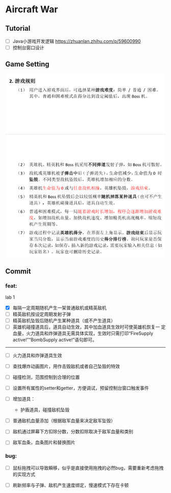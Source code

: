 # Aircraft War

## Tutorial

- [ ] Java小游戏开发逻辑 https://zhuanlan.zhihu.com/p/59600990 
- [ ] 控制台窗口设计

## Game Setting

![image-20220321120554609](assets/image-20220321120554609.png)

## Commit

### feat:

lab 1

- [x] 每隔一定周期随机产生一架普通敌机或精英敌机
- [ ] 精英敌机按设定周期发射子弹
- [ ] 精英敌机坠毁后随机产生某种道具（或不产生道具）
- [ ] 英雄机碰撞道具后，道具自动生效，其中加血道具生效时可使英雄机恢复一
  定血量，火力道具和炸弹道具无需具体实现，生效时只需打印“FireSupply
  active!”“BombSupply active!”语句即可。

---

- [ ] 火力道具和炸弹道具生效

- [ ] 查找爆炸动画图片，用作击毁敌机或者自己坠毁的特效
- [ ] 碰撞检测，范围控制到合理的位置
- [ ] 设置所有属性的setter和getter，方便调试，预留控制台窗口触发事件
- [ ] 增加道具：
  * 护盾道具，碰撞敌机坠毁
- [ ] 普通敌机血量添加（根据敌军血量来决定敌军坠毁）

- [ ] 敌机通过屏幕下方扣除分数，分数扣除取决于敌军血量和类别
- [ ] 敌军血条，血条图片和替换图片

### bug:

- [ ] 鼠标拖拽可以导致瞬移，似乎是直接使用拖拽的必然bug，需要重新考虑拖拽的实现方式
- [ ] 刷新频率与子弹、敌机产生速度绑定，慢速模式下存在卡顿

